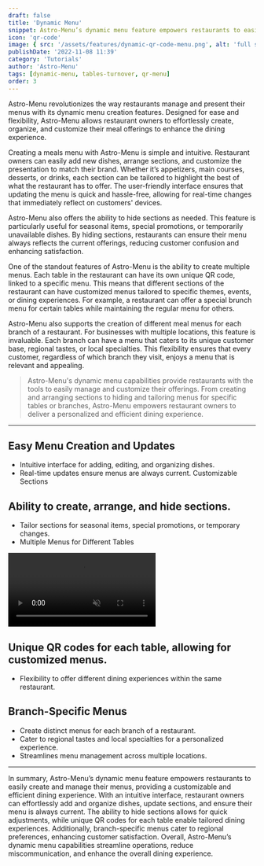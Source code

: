 ```yaml
---
draft: false
title: 'Dynamic Menu'
snippet: Astro-Menu’s dynamic menu feature empowers restaurants to easily create and manage their menus, providing a customizable and efficient dining experience. With an intuitive interface, restaurant owners can effortlessly add and organize dishes, update sections, and ensure their menu is always current.
icon: 'qr-code'
image: { src: '/assets/features/dynamic-qr-code-menu.png', alt: 'full stack web development' }
publishDate: '2022-11-08 11:39'
category: 'Tutorials'
author: 'Astro-Menu'
tags: [dynamic-menu, tables-turnover, qr-menu]
order: 3
---
```


Astro-Menu revolutionizes the way restaurants manage and present their menus with its dynamic menu creation features. Designed for ease and flexibility, Astro-Menu allows restaurant owners to effortlessly create, organize, and customize their meal offerings to enhance the dining experience.

Creating a meals menu with Astro-Menu is simple and intuitive. Restaurant owners can easily add new dishes, arrange sections, and customize the presentation to match their brand. Whether it’s appetizers, main courses, desserts, or drinks, each section can be tailored to highlight the best of what the restaurant has to offer. The user-friendly interface ensures that updating the menu is quick and hassle-free, allowing for real-time changes that immediately reflect on customers' devices.

Astro-Menu also offers the ability to hide sections as needed. This feature is particularly useful for seasonal items, special promotions, or temporarily unavailable dishes. By hiding sections, restaurants can ensure their menu always reflects the current offerings, reducing customer confusion and enhancing satisfaction.

One of the standout features of Astro-Menu is the ability to create multiple menus. Each table in the restaurant can have its own unique QR code, linked to a specific menu. This means that different sections of the restaurant can have customized menus tailored to specific themes, events, or dining experiences. For example, a restaurant can offer a special brunch menu for certain tables while maintaining the regular menu for others.

Astro-Menu also supports the creation of different meal menus for each branch of a restaurant. For businesses with multiple locations, this feature is invaluable. Each branch can have a menu that caters to its unique customer base, regional tastes, or local specialties. This flexibility ensures that every customer, regardless of which branch they visit, enjoys a menu that is relevant and appealing.

> <p class='text-primary'>Astro-Menu's dynamic menu capabilities provide restaurants with the tools to easily manage and customize their offerings. From creating and arranging sections to hiding and tailoring menus for specific tables or branches, Astro-Menu empowers restaurant owners to deliver a personalized and efficient dining experience.</p>

---

## Easy Menu Creation and Updates

- Intuitive interface for adding, editing, and organizing dishes.
- Real-time updates ensure menus are always current.
  Customizable Sections

## Ability to create, arrange, and hide sections.

- Tailor sections for seasonal items, special promotions, or temporary changes.
- Multiple Menus for Different Tables

<div class='flex justify-center'>
<video src='/public/assets/features/dynamic-menu.mp4' class='rounded-md border-4' autoplay controls muted />
</div>

## Unique QR codes for each table, allowing for customized menus.

- Flexibility to offer different dining experiences within the same restaurant.

## Branch-Specific Menus

- Create distinct menus for each branch of a restaurant.
- Cater to regional tastes and local specialties for a personalized experience.
- Streamlines menu management across multiple locations.

---

In summary, Astro-Menu’s dynamic menu feature empowers restaurants to easily create and manage their menus, providing a customizable and efficient dining experience. With an intuitive interface, restaurant owners can effortlessly add and organize dishes, update sections, and ensure their menu is always current. The ability to hide sections allows for quick adjustments, while unique QR codes for each table enable tailored dining experiences. Additionally, branch-specific menus cater to regional preferences, enhancing customer satisfaction. Overall, Astro-Menu’s dynamic menu capabilities streamline operations, reduce miscommunication, and enhance the overall dining experience.
